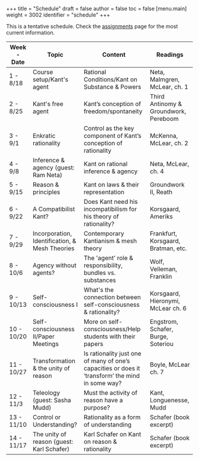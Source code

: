 +++
title = "Schedule"
draft = false
author = false
toc = false
[menu.main]
  weight = 3002
  identifier = "schedule"
+++

This is a tentative schedule. Check the [assignments](https://phil971.colinmclear.net/assignments) page for the most current
information.

| Week - Date | Topic                                          | Content                                                                                          | Readings                              |
|-------------|------------------------------------------------|--------------------------------------------------------------------------------------------------|---------------------------------------|
| 1 - 8/18    | Course setup/Kant's agent                      | Rational Conditions/Kant on Substance & Powers                                                   | Neta, Malmgren, McLear, ch. 1         |
| 2 - 8/25    | Kant's free agent                              | Kant’s conception of freedom/spontaneity                                                         | Third Antinomy & Groundwork, Pereboom |
| 3 - 9/1     | Enkratic rationality                           | Control as the key component of Kant’s conception of rationality                                 | McKenna, McLear, ch. 2                |
| 4 - 9/8     | Inference & agency (guest: Ram Neta)           | Kant on rational inference & agency                                                              | Neta, McLear, ch. 4                   |
| 5 - 9/15    | Reason & principles                            | Kant on laws & their representation                                                              | Groundwork II, Reath                  |
| 6 - 9/22    | A Compatibilist Kant?                          | Does Kant need his incompatibilism for his theory of rationality?                                | Korsgaard, Ameriks                    |
| 7 - 9/29    | Incorporation, Identification, & Mesh Theories | Contemporary Kantianism & mesh theory                                                            | Frankfurt, Korsgaard, Bratman, etc.   |
| 8 - 10/6    | Agency without agents?                         | The 'agent' role & responsibility, bundles vs. substances                                        | Wolf, Velleman, Franklin              |
| 9 - 10/13   | Self-consciousness I                           | What's the connection between self-consciousness & rationality?                                  | Korsgaard, Hieronymi, McLear ch. 6    |
| 10 - 10/20  | Self-consciousness II/Paper Meetings           | More on self-consciousness/Help students with their papers                                       | Engstrom, Schafer, Burge, Soteriou    |
| 11 - 10/27  | Transformation & the unity of reason           | Is rationality just one of many of one’s capacities or does it ‘transform’ the mind in some way? | Boyle, McLear ch. 7                   |
| 12 - 11/3   | Teleology (guest: Sasha Mudd)                  | Must the activity of reason have a purpose?                                                      | Kant, Longuenesse, Mudd               |
| 13 - 11/10  | Control or Understanding?                      | Rationality as a form of understanding                                                           | Schafer (book excerpt)                |
| 14 - 11/17  | The unity of reason (guest: Karl Schafer)      | Karl Schafer on Kant on reason & rationality                                                     | Schafer (book excerpt)                |
